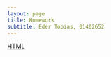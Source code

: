 ```yaml
---
layout: page
title: Homework 
subtitle: Eder Tobias, 01402652
---
```


[HTML](McCarty_Modeling.html)

